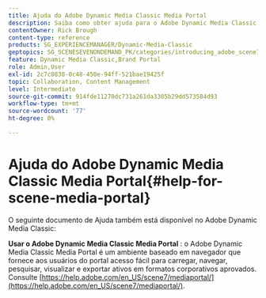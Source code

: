 ```yaml
---
title: Ajuda do Adobe Dynamic Media Classic Media Portal
description: Saiba como obter ajuda para o Adobe Dynamic Media Classic Media Portal.
contentOwner: Rick Brough
content-type: reference
products: SG_EXPERIENCEMANAGER/Dynamic-Media-Classic
geptopics: SG_SCENESEVENONDEMAND_PK/categories/introducing_adobe_scene7
feature: Dynamic Media Classic,Brand Portal
role: Admin,User
exl-id: 2c7c0838-0c48-450e-94ff-521bae19425f
topic: Collaboration, Content Management
level: Intermediate
source-git-commit: 914fde11270dc731a261da3305b29dd573584d93
workflow-type: tm+mt
source-wordcount: '77'
ht-degree: 0%

---
```


# Ajuda do Adobe Dynamic Media Classic Media Portal{#help-for-scene-media-portal}

O seguinte documento de Ajuda também está disponível no Adobe Dynamic Media Classic:

**Usar o Adobe Dynamic Media Classic Media Portal** : o Adobe Dynamic Media Classic Media Portal é um ambiente baseado em navegador que fornece aos usuários do portal acesso fácil para carregar, navegar, pesquisar, visualizar e exportar ativos em formatos corporativos aprovados. Consulte [https://help.adobe.com/en_US/scene7/mediaportal/](https://help.adobe.com/en_US/scene7/mediaportal/).

<!-- Is this topic still needed? -rb 04/22/21
 used to point to www.adobe.com/go/learn_sc7_mediaportalusing_en and http://help.adobe.com/en_US/scene7/mediaportal/-->